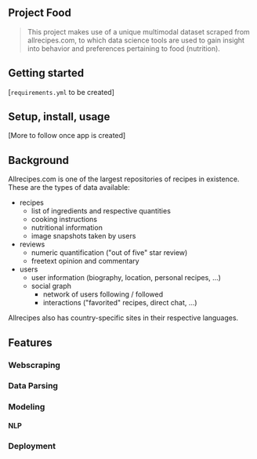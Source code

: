 ## Project Food
> This project makes use of a unique multimodal dataset scraped from allrecipes.com, to which data science tools are used to gain insight into behavior and preferences pertaining to food (nutrition).  

## Getting started

[`requirements.yml` to be created]

## Setup, install, usage

[More to follow once app is created]

## Background  
Allrecipes.com is one of the largest repositories of recipes in existence.  These are the types of data available:

- recipes
  - list of ingredients and respective quantities
  - cooking instructions
  - nutritional information
  - image snapshots taken by users
- reviews
  - numeric quantification ("out of five" star review)
  - freetext opinion and commentary
- users
  - user information (biography, location, personal recipes, ...)
  - social graph
    - network of users following / followed
    - interactions ("favorited" recipes, direct chat, ...)

Allrecipes also has country-specific sites in their respective languages.  

## Features

### Webscraping

### Data Parsing

### Modeling
#### NLP

### Deployment
